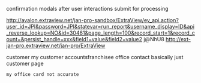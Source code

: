 confirmation modals after user interactions
submit for processing 
    

http://avalon.extraview.net/jan-pro-sandbox/ExtraView/ev_api.action?user_id=JPI&password=JPI&statevar=run_report&username_display=ID&api_reverse_lookup=NO&id=30461&page_length=100&record_start=1&record_count=&persist_handle=xxx&field1=value&field2=value2
j@NhU8
http://ext-jan-pro.extraview.net/jan-pro/ExtraView


customer
    my customer accountsfranchisee
    office
    contact
    basically just customer page
    
    
    
    my office card not accurate 